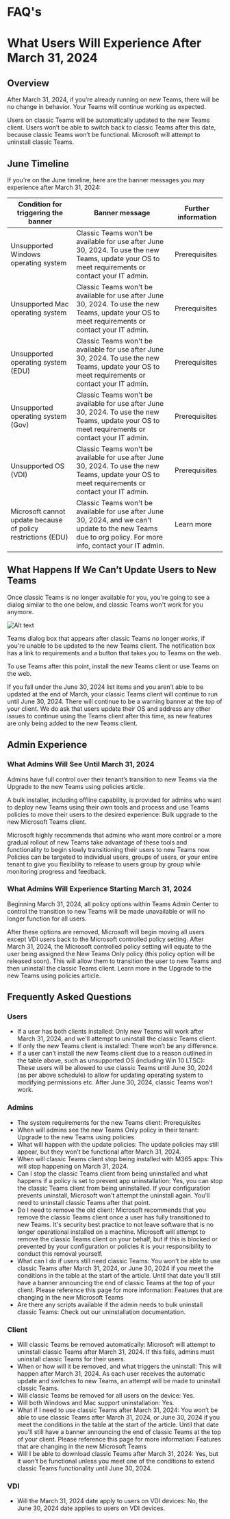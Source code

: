 # FAQ's

# What Users Will Experience After March 31, 2024

## Overview
After March 31, 2024, if you’re already running on new Teams, there will be no change in behavior. Your Teams will continue working as expected.

Users on classic Teams will be automatically updated to the new Teams client. Users won’t be able to switch back to classic Teams after this date, because classic Teams won’t be functional. Microsoft will attempt to uninstall classic Teams.

## June Timeline
If you're on the June timeline, here are the banner messages you may experience after March 31, 2024:

| Condition for triggering the banner | Banner message | Further information |
| ----------------------------------- | --------------- | ------------------- |
| Unsupported Windows operating system | Classic Teams won't be available for use after June 30, 2024. To use the new Teams, update your OS to meet requirements or contact your IT admin. | Prerequisites |
| Unsupported Mac operating system | Classic Teams won't be available for use after June 30, 2024. To use the new Teams, update your OS to meet requirements or contact your IT admin. | Prerequisites |
| Unsupported operating system (EDU) | Classic Teams won't be available for use after June 30, 2024. To use the new Teams, update your OS to meet requirements or contact your IT admin. | Prerequisites |
| Unsupported operating system (Gov) | Classic Teams won't be available for use after June 30, 2024. To use the new Teams, update your OS to meet requirements or contact your IT admin. | Prerequisites |
| Unsupported OS (VDI) | Classic Teams won't be available for use after June 30, 2024. To use the new Teams, update your OS to meet requirements or contact your IT admin. | Prerequisites |
| Microsoft cannot update because of policy restrictions (EDU) | Classic Teams won't be available for use after June 30, 2024, and we can't update to the new Teams due to org policy. For more info, contact your IT admin. | Learn more |

## What Happens If We Can’t Update Users to New Teams
Once classic Teams is no longer available for you, you're going to see a dialog similar to the one below, and classic Teams won't work for you anymore.

![Alt text](https://learn.microsoft.com/en-us/microsoftteams/media/teams-client-eol-notification-box.png)


Teams dialog box that appears after classic Teams no longer works, if you're unable to be updated to the new Teams client. The notification box has a link to requirements and a button that takes you to Teams on the web.

To use Teams after this point, install the new Teams client or use Teams on the web.

If you fall under the June 30, 2024 list items and you aren’t able to be updated at the end of March, your classic Teams client will continue to run until June 30, 2024. There will continue to be a warning banner at the top of your client. We do ask that users update their OS and address any other issues to continue using the Teams client after this time, as new features are only being added to the new Teams client.

## Admin Experience

### What Admins Will See Until March 31, 2024
Admins have full control over their tenant’s transition to new Teams via the Upgrade to the new Teams using policies article.

A bulk installer, including offline capability, is provided for admins who want to deploy new Teams using their own tools and process and use Teams policies to move their users to the desired experience: Bulk upgrade to the new Microsoft Teams client.

Microsoft highly recommends that admins who want more control or a more gradual rollout of new Teams take advantage of these tools and functionality to begin slowly transitioning their users to new Teams now. Policies can be targeted to individual users, groups of users, or your entire tenant to give you flexibility to release to users group by group while monitoring progress and feedback.

### What Admins Will Experience Starting March 31, 2024
Beginning March 31, 2024, all policy options within Teams Admin Center to control the transition to new Teams will be made unavailable or will no longer function for all users.

After these options are removed, Microsoft will begin moving all users except VDI users back to the Microsoft controlled policy setting. After March 31, 2024, the Microsoft controlled policy setting will equate to the user being assigned the New Teams Only policy (this policy option will be released soon). This will allow them to transition the user to new Teams and then uninstall the classic Teams client. Learn more in the Upgrade to the new Teams using policies article.

## Frequently Asked Questions

### Users
- If a user has both clients installed: Only new Teams will work after March 31, 2024, and we'll attempt to uninstall the classic Teams client.
- If only the new Teams client is installed: There won’t be any difference.
- If a user can’t install the new Teams client due to a reason outlined in the table above, such as unsupported OS (including Win 10 LTSC): These users will be allowed to use classic Teams until June 30, 2024 (as per above schedule) to allow for updating operating system to modifying permissions etc. After June 30, 2024, classic Teams won't work.

### Admins
- The system requirements for the new Teams client: Prerequisites
- When will admins see the new Teams Only policy in their tenant: Upgrade to the new Teams using policies
- What will happen with the update policies: The update policies may still appear, but they won’t be functional after March 31, 2024.
- When will classic Teams client stop being installed with M365 apps: This will stop happening on March 31, 2024.
- Can I stop the classic Teams client from being uninstalled and what happens if a policy is set to prevent app uninstallation: Yes, you can stop the classic Teams client from being uninstalled. If your configuration prevents uninstall, Microsoft won't attempt the uninstall again. You'll need to uninstall classic Teams after that point.
- Do I need to remove the old client: Microsoft recommends that you remove the classic Teams client once a user has fully transitioned to new Teams. It's security best practice to not leave software that is no longer operational installed on a machine. Microsoft will attempt to remove the classic Teams client on your behalf, but if this is blocked or prevented by your configuration or policies it is your responsibility to conduct this removal yourself.
- What can I do if users still need classic Teams: You won’t be able to use classic Teams after March 31, 2024, or June 30, 2024 if you meet the conditions in the table at the start of the article. Until that date you'll still have a banner announcing the end of classic Teams at the top of your client. Please reference this page for more information: Features that are changing in the new Microsoft Teams
- Are there any scripts available if the admin needs to bulk uninstall classic Teams: Check out our uninstallation documentation.

### Client
- Will classic Teams be removed automatically: Microsoft will attempt to uninstall classic Teams after March 31, 2024. If this fails, admins must uninstall classic Teams for their users.
- When or how will it be removed, and what triggers the uninstall: This will happen after March 31, 2024. As each user receives the automatic update and switches to new Teams, an attempt will be made to uninstall classic Teams.
- Will classic Teams be removed for all users on the device: Yes.
- Will both Windows and Mac support uninstallation: Yes.
- What if I need to use classic Teams after March 31, 2024: You won’t be able to use classic Teams after March 31, 2024, or June 30, 2024 if you meet the conditions in the table at the start of the article. Until that date you'll still have a banner announcing the end of classic Teams at the top of your client. Please reference this page for more information: Features that are changing in the new Microsoft Teams
- Will I be able to download classic Teams after March 31, 2024: Yes, but it won't be functional unless you meet one of the conditions to extend classic Teams functionality until June 30, 2024.

### VDI
- Will the March 31, 2024 date apply to users on VDI devices: No, the June 30, 2024 date applies to users on VDI devices.
